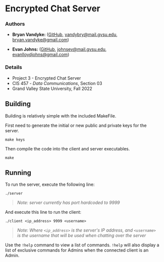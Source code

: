 # Encrypted Chat Server  

### Authors
* __Bryan Vandyke:__ ([GitHub](https://github.com/bryanvandyke), vandybry@mail.gvsu.edu, bryan.vandyke@gmail.com)

* __Evan Johns:__ ([GitHub](https://github.com/CutlassS1968), johnsev@mail.gvsu.edu, evanlloydjohns@gmail.com)

### Details
* Project 3 - Encrypted Chat Server
* CIS 457 -  _Data Communications_, Section 03  
* Grand Valley State University, Fall 2022



  

## Building

Building is relatively simple with the included MakeFile.

First need to generate the initial or new public and private keys for the server.
```ssh
make keys
```
Then compile the code into the client and server executables.
```ssh
make
``` 
  
## Running

To run the server, execute the following line:
```ssh  
./server
```
  > _Note: server currently has port hardcoded to 9999_  


And execute this line to run the client:
```ssh
./client <ip_address> 9999 <username>
```
> _Note: Where `<ip_address>` is the server's IP address, and `<username>` is the username that will be used when chatting over the server_

Use the `!help` command to view a list of commands. `!help` will also display a list of exclusive commands for Admins when the connected client is an Admin.
